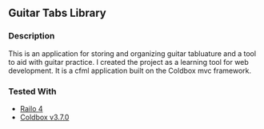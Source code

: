 ## Guitar Tabs Library

### Description
This is an application for storing and organizing guitar tabluature and a tool to aid with guitar practice. I created the project as a learning tool for web development. It is a cfml application built on the Coldbox mvc framework. 


### Tested With
* [Railo 4](http://getrailo.com)
* [Coldbox v3.7.0](http://www.coldbox.org/)